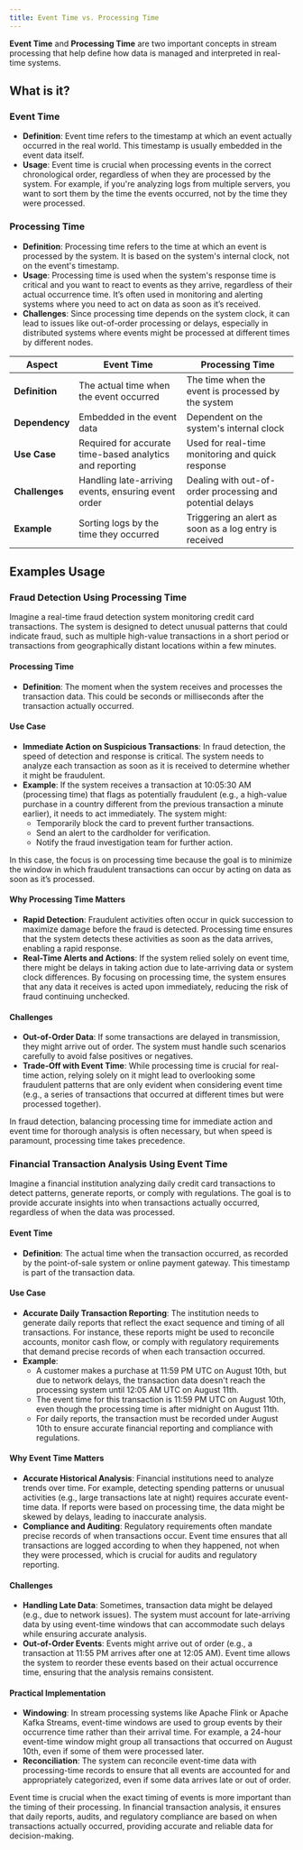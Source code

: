 ```yaml
---
title: Event Time vs. Processing Time
---
```

**Event Time** and **Processing Time** are two important concepts in stream processing that help define how data is managed and interpreted in real-time systems.

## What is it?
### Event Time
- **Definition**: Event time refers to the timestamp at which an event actually occurred in the real world. This timestamp is usually embedded in the event data itself.
- **Usage**: Event time is crucial when processing events in the correct chronological order, regardless of when they are processed by the system. For example, if you're analyzing logs from multiple servers, you want to sort them by the time the events occurred, not by the time they were processed.
### Processing Time
- **Definition**: Processing time refers to the time at which an event is processed by the system. It is based on the system's internal clock, not on the event's timestamp.
- **Usage**: Processing time is used when the system's response time is critical and you want to react to events as they arrive, regardless of their actual occurrence time. It’s often used in monitoring and alerting systems where you need to act on data as soon as it’s received.
- **Challenges**: Since processing time depends on the system clock, it can lead to issues like out-of-order processing or delays, especially in distributed systems where events might be processed at different times by different nodes.

| **Aspect**     | **Event Time**                                           | **Processing Time**                                       |
| -------------- | -------------------------------------------------------- | --------------------------------------------------------- |
| **Definition** | The actual time when the event occurred                  | The time when the event is processed by the system        |
| **Dependency** | Embedded in the event data                               | Dependent on the system's internal clock                  |
| **Use Case**   | Required for accurate time-based analytics and reporting | Used for real-time monitoring and quick response          |
| **Challenges** | Handling late-arriving events, ensuring event order      | Dealing with out-of-order processing and potential delays |
| **Example**    | Sorting logs by the time they occurred                   | Triggering an alert as soon as a log entry is received    |
## Examples Usage

### Fraud Detection Using Processing Time

Imagine a real-time fraud detection system monitoring credit card transactions. The system is designed to detect unusual patterns that could indicate fraud, such as multiple high-value transactions in a short period or transactions from geographically distant locations within a few minutes.
#### Processing Time
- **Definition**: The moment when the system receives and processes the transaction data. This could be seconds or milliseconds after the transaction actually occurred.
#### Use Case
- **Immediate Action on Suspicious Transactions**: In fraud detection, the speed of detection and response is critical. The system needs to analyze each transaction as soon as it is received to determine whether it might be fraudulent.
- **Example**: If the system receives a transaction at 10:05:30 AM (processing time) that flags as potentially fraudulent (e.g., a high-value purchase in a country different from the previous transaction a minute earlier), it needs to act immediately. The system might:
    - Temporarily block the card to prevent further transactions.
    - Send an alert to the cardholder for verification.
    - Notify the fraud investigation team for further action.

In this case, the focus is on processing time because the goal is to minimize the window in which fraudulent transactions can occur by acting on data as soon as it’s processed.

#### Why Processing Time Matters
- **Rapid Detection**: Fraudulent activities often occur in quick succession to maximize damage before the fraud is detected. Processing time ensures that the system detects these activities as soon as the data arrives, enabling a rapid response.
- **Real-Time Alerts and Actions**: If the system relied solely on event time, there might be delays in taking action due to late-arriving data or system clock differences. By focusing on processing time, the system ensures that any data it receives is acted upon immediately, reducing the risk of fraud continuing unchecked.
#### Challenges
- **Out-of-Order Data**: If some transactions are delayed in transmission, they might arrive out of order. The system must handle such scenarios carefully to avoid false positives or negatives.
- **Trade-Off with Event Time**: While processing time is crucial for real-time action, relying solely on it might lead to overlooking some fraudulent patterns that are only evident when considering event time (e.g., a series of transactions that occurred at different times but were processed together).

In fraud detection, balancing processing time for immediate action and event time for thorough analysis is often necessary, but when speed is paramount, processing time takes precedence.

### Financial Transaction Analysis Using Event Time

Imagine a financial institution analyzing daily credit card transactions to detect patterns, generate reports, or comply with regulations. The goal is to provide accurate insights into when transactions actually occurred, regardless of when the data was processed.
#### **Event Time**
- **Definition**: The actual time when the transaction occurred, as recorded by the point-of-sale system or online payment gateway. This timestamp is part of the transaction data.
#### Use Case
- **Accurate Daily Transaction Reporting**: The institution needs to generate daily reports that reflect the exact sequence and timing of all transactions. For instance, these reports might be used to reconcile accounts, monitor cash flow, or comply with regulatory requirements that demand precise records of when each transaction occurred.
- **Example**:
    - A customer makes a purchase at 11:59 PM UTC on August 10th, but due to network delays, the transaction data doesn't reach the processing system until 12:05 AM UTC on August 11th.
    - The event time for this transaction is 11:59 PM UTC on August 10th, even though the processing time is after midnight on August 11th.
    - For daily reports, the transaction must be recorded under August 10th to ensure accurate financial reporting and compliance with regulations.

#### Why Event Time Matters
- **Accurate Historical Analysis**: Financial institutions need to analyze trends over time. For example, detecting spending patterns or unusual activities (e.g., large transactions late at night) requires accurate event-time data. If reports were based on processing time, the data might be skewed by delays, leading to inaccurate analysis.
- **Compliance and Auditing**: Regulatory requirements often mandate precise records of when transactions occur. Event time ensures that all transactions are logged according to when they happened, not when they were processed, which is crucial for audits and regulatory reporting.
#### Challenges
- **Handling Late Data**: Sometimes, transaction data might be delayed (e.g., due to network issues). The system must account for late-arriving data by using event-time windows that can accommodate such delays while ensuring accurate analysis.
- **Out-of-Order Events**: Events might arrive out of order (e.g., a transaction at 11:55 PM arrives after one at 12:05 AM). Event time allows the system to reorder these events based on their actual occurrence time, ensuring that the analysis remains consistent.

#### Practical Implementation
- **Windowing**: In stream processing systems like Apache Flink or Apache Kafka Streams, event-time windows are used to group events by their occurrence time rather than their arrival time. For example, a 24-hour event-time window might group all transactions that occurred on August 10th, even if some of them were processed later.
- **Reconciliation**: The system can reconcile event-time data with processing-time records to ensure that all events are accounted for and appropriately categorized, even if some data arrives late or out of order.

Event time is crucial when the exact timing of events is more important than the timing of their processing. In financial transaction analysis, it ensures that daily reports, audits, and regulatory compliance are based on when transactions actually occurred, providing accurate and reliable data for decision-making.